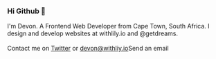 ### Hi Github 👋

<p align="center">

I'm Devon. A Frontend Web Developer from Cape Town, South Africa. I design and develop websites at withlily.io and @getdreams.
     <br><br>Contact me on <a href="https://twitter.com/devneill">Twitter</a> or <a href='mail&#116;o&#58;devon&#64;wi&#116;h&#108;iy&#46;io'>de&#118;&#111;n&#64;w&#105;thliy&#46;&#105;o<a>Send an email</a>
  </samp>
<br><br>
</p>
